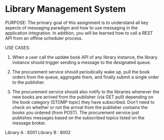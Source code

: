 Library Management System
===================
PURPOSE:
The primary goal of this assignment is to understand all key aspects of messaging paradigm and how to use messaging in the application integration. In addition, you will be learned how to call a REST API from an offline scheduler process.



USE CASES:

1. When a user call the update book API of any library instance, the library instance should trigger sending a message to the designated queue.

2. The procurement service should periodically wake up, pull the book orders from the queue, aggregate them, and finally submit a single order to the publisher.

3. The procurement service should also notify to the libraries whenever the new books are arrived from the publisher (via GET pull) depending on the book category (STOMP topic) they have subscribed. Don’t need to check on whether or not the arrival from the publisher contains the books you ordered (from POST). The procurement service just publishes messages based on the subscribed topics listed on the message broker.



Library A : 8001
Library B : 8002



